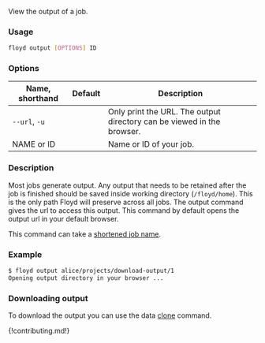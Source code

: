View the output of a job.

### Usage
```bash
floyd output [OPTIONS] ID
```

### Options
| Name, shorthand | Default | Description |
| --------------- | ------- | ----------- |
| `--url`, `-u` |      | Only print the URL. The output directory can be viewed in the browser. |
| NAME or ID |      | Name or ID of your job. |

### Description
Most jobs generate output. Any output that needs to be retained after the job is finished should be saved inside working directory (`/floyd/home`).
This is the only path Floyd will preserve across all jobs. The output command gives the url to access this output. This command by default opens the
output url in your default browser.

This command can take a [shortened job name](../guides/shortnames).

### Example
```bash
$ floyd output alice/projects/download-output/1
Opening output directory in your browser ...
```

### Downloading output

To download the output you can use the data [clone](data.md#floyd-data-clone) command.

{!contributing.md!}
